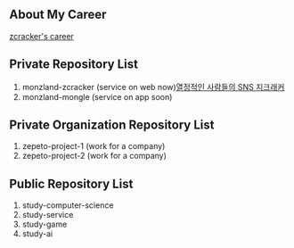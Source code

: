 ## About My Career
<a href="https://zcracker.com/client/career/zcracker" target="_blank">zcracker's career</a>

## Private Repository List
1. monzland-zcracker (service on web now)<a href="https://zcracker.com" target="_blank">열정적인 사람들의 SNS 지크래커</a>
2. monzland-mongle (service on app soon)

## Private Organization Repository List
1. zepeto-project-1 (work for a company)
2. zepeto-project-2 (work for a company)

## Public Repository List
1. study-computer-science
2. study-service
3. study-game
4. study-ai
